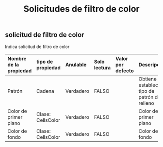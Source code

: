 ﻿---
title: Solicitudes de filtro de color
second_title: Aspose.Cells Cloud Documen
type: docs
url: /es/specification/model/colorfilterrequest/
description: "Aspose.Cells Especificación del modelo de nube: ColorFilterRequest. Maneje sin esfuerzo Excel y otros documentos de hoja de cálculo con funciones como abrir, generar, editar, dividir, fusionar, comparar y convertir."
weight: 50
---
## **solicitud de filtro de color**

 Indica solicitud de filtro de color

| Nombre de la propiedad| tipo de propiedad| Anulable| Solo lectura| Valor por defecto| Descripción|
|:- |:- |:- |:- |:- |:- |
| Patrón| Cadena| Verdadero| FALSO|| Obtiene o establece el tipo de patrón de relleno|
| Color de primer plano| Clase: CellsColor| Verdadero| FALSO|| Color de primer plano|
| Color de fondo| Clase: CellsColor| Verdadero| FALSO|| Color de fondo|

